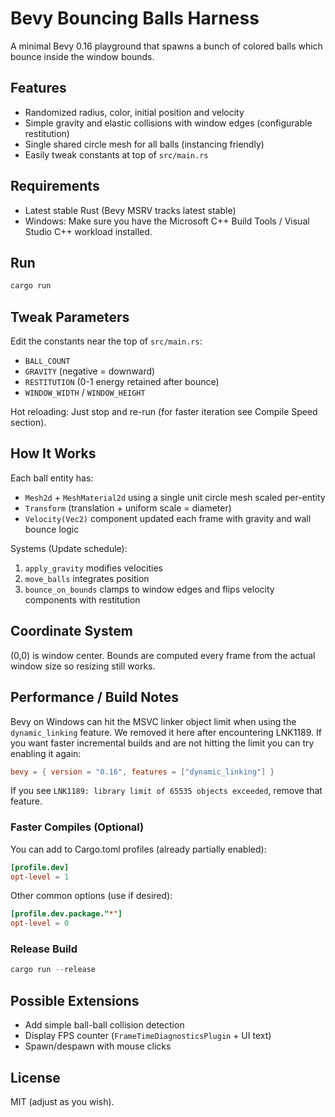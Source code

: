 # Bevy Bouncing Balls Harness

A minimal Bevy 0.16 playground that spawns a bunch of colored balls which bounce inside the window bounds.

## Features
- Randomized radius, color, initial position and velocity
- Simple gravity and elastic collisions with window edges (configurable restitution)
- Single shared circle mesh for all balls (instancing friendly)
- Easily tweak constants at top of `src/main.rs`

## Requirements
- Latest stable Rust (Bevy MSRV tracks latest stable)  
- Windows: Make sure you have the Microsoft C++ Build Tools / Visual Studio C++ workload installed.

## Run
```powershell
cargo run
```

## Tweak Parameters
Edit the constants near the top of `src/main.rs`:
- `BALL_COUNT`
- `GRAVITY` (negative = downward)
- `RESTITUTION` (0-1 energy retained after bounce)
- `WINDOW_WIDTH` / `WINDOW_HEIGHT`

Hot reloading: Just stop and re-run (for faster iteration see Compile Speed section).

## How It Works
Each ball entity has:
- `Mesh2d` + `MeshMaterial2d` using a single unit circle mesh scaled per-entity
- `Transform` (translation + uniform scale = diameter)
- `Velocity(Vec2)` component updated each frame with gravity and wall bounce logic

Systems (Update schedule):
1. `apply_gravity` modifies velocities
2. `move_balls` integrates position
3. `bounce_on_bounds` clamps to window edges and flips velocity components with restitution

## Coordinate System
(0,0) is window center. Bounds are computed every frame from the actual window size so resizing still works.

## Performance / Build Notes
Bevy on Windows can hit the MSVC linker object limit when using the `dynamic_linking` feature. We removed it here after encountering LNK1189. If you want faster incremental builds and are not hitting the limit you can try enabling it again:
```toml
bevy = { version = "0.16", features = ["dynamic_linking"] }
```
If you see `LNK1189: library limit of 65535 objects exceeded`, remove that feature.

### Faster Compiles (Optional)
You can add to Cargo.toml profiles (already partially enabled):
```toml
[profile.dev]
opt-level = 1
```
Other common options (use if desired):
```toml
[profile.dev.package."*"]
opt-level = 0
```

### Release Build
```powershell
cargo run --release
```

## Possible Extensions
- Add simple ball-ball collision detection
- Display FPS counter (`FrameTimeDiagnosticsPlugin` + UI text)
- Spawn/despawn with mouse clicks

## License
MIT (adjust as you wish).
